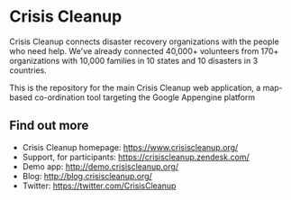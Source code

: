 Crisis Cleanup
==============

Crisis Cleanup connects disaster recovery organizations with the people who need help. We've already connected 40,000+ volunteers from 170+ organizations with 10,000 families in 10 states and 10 disasters in 3 countries.

This is the repository for the main Crisis Cleanup web application, a map-based co-ordination tool targeting the Google Appengine platform

Find out more
-------------

 - Crisis Cleanup homepage: https://www.crisiscleanup.org/
 - Support, for participants: https://crisiscleanup.zendesk.com/
 - Demo app: http://demo.crisiscleanup.org/
 - Blog: http://blog.crisiscleanup.org/
 - Twitter: https://twitter.com/CrisisCleanup
